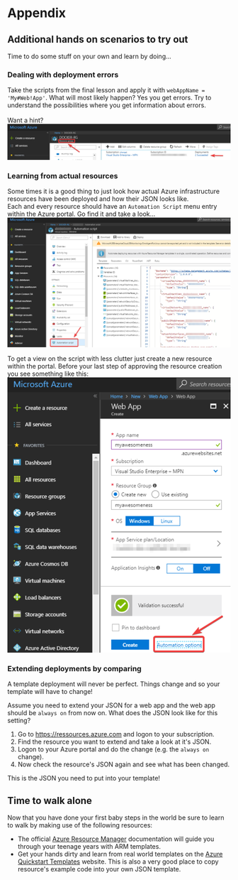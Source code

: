 # Appendix

## Additional hands on scenarios to try out
Time to do some stuff on your own and learn by doing...

### Dealing with deployment errors
Take the scripts from the final lesson and apply it with `webAppName = 'My#Web!App'`. What will most likely happen? Yes you get errors. Try to understand the possibilities where you get information about errors.
</br></br>Want a hint?</br>
![Deplyoment Info](../images/deployment-info.png)


### Learning from actual resources
Some times it is a good thing to just look how actual Azure infrastructure resources have been deployed and how their JSON looks like.</br>
Each and every resource should have an `Automation Script` menu entry within the Azure portal. Go find it and take a look...</br>
![Automation Script](../images/automation-script.png)

To get a view on the script with less clutter just create a new resource within the portal. Before your last step of approving the resource creation you see something like this:</br>
![Create Rsource](../images/create-resource.png)

### Extending deployments by comparing
A template deployment will never be perfect. Things change and so your template will have to change!

Assume you need to extend your JSON for a web app and the web app should be `always on` from now on. What does the JSON look like for this setting?

1. Go to https://ressources.azure.com and logon to your subscription.
2. Find the resource you want to extend and take a look at it's JSON.
3. Logon to your Azure portal and do the change (e.g. the `always on` change).
4. Now check the resource's JSON again and see what has been changed.

This is the JSON you need to put into your template!


## Time to walk alone
Now that you have done your first baby steps in the world be sure to learn to walk by making use of the following resources:

* The official [Azure Resource Manager](https://docs.microsoft.com/en-us/azure/azure-resource-manager/) documentation will guide you through your teenage years with ARM templates.
* Get your hands dirty and learn from real world templates on the [Azure Quickstart Templates](https://azure.microsoft.com/en-us/resources/templates/) website. This is also a very good place to copy resource's example code into your own JSON template.